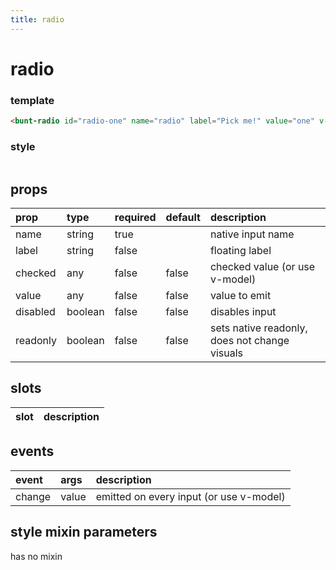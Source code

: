 ```yaml
---
title: radio
---
```

# radio

<script>
export default {
	data () {
		return {
			check: false
		}
	}
}
</script>

<bunt-radio id="radio-one" name="radio" label="Pick me!" value="one" v-model="check" />
<bunt-radio id="radio-two" name="radio" label="No, pick me!" value="two" v-model="check" />
<bunt-radio id="radio-three" name="radio" label="Don't listen to them, pick me!" value="three" v-model="check" />

### template
```html
<bunt-radio id="radio-one" name="radio" label="Pick me!" value="one" v-model="check" />
```

### style
```
```

## props
| prop | type | required | default | description |
|:-----|:-----|:---------|:--------|:------------|
| name | string | true | | native input name |
| label | string | false | | floating label |
| checked | any | false | false | checked value (or use v-model) |
| value | any | false | false | value to emit |
| disabled | boolean | false | false | disables input |
| readonly | boolean | false | false | sets native readonly, does not change visuals |

## slots

| slot | description |
|:-----|:------------|

## events

| event | args | description |
|:------|:-----|:------------|
| change | value | emitted on every input (or use v-model) |

## style mixin parameters
has no mixin
